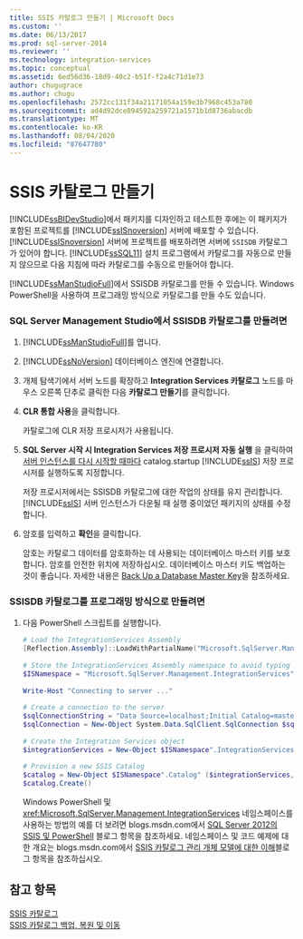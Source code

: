 ```yaml
---
title: SSIS 카탈로그 만들기 | Microsoft Docs
ms.custom: ''
ms.date: 06/13/2017
ms.prod: sql-server-2014
ms.reviewer: ''
ms.technology: integration-services
ms.topic: conceptual
ms.assetid: 6ed56d36-18d9-40c2-b51f-f2a4c71d1e73
author: chugugrace
ms.author: chugu
ms.openlocfilehash: 2572cc131f34a21171054a159e3b7968c453a780
ms.sourcegitcommit: ad4d92dce894592a259721a1571b1d8736abacdb
ms.translationtype: MT
ms.contentlocale: ko-KR
ms.lasthandoff: 08/04/2020
ms.locfileid: "87647780"
---
```

# <a name="create-the-ssis-catalog"></a>SSIS 카탈로그 만들기
  [!INCLUDE[ssBIDevStudio](../includes/ssbidevstudio-md.md)]에서 패키지를 디자인하고 테스트한 후에는 이 패키지가 포함된 프로젝트를 [!INCLUDE[ssISnoversion](../includes/ssisnoversion-md.md)] 서버에 배포할 수 있습니다. [!INCLUDE[ssISnoversion](../includes/ssisnoversion-md.md)] 서버에 프로젝트를 배포하려면 서버에 `SSISDB` 카탈로그가 있어야 합니다. [!INCLUDE[ssSQL11](../includes/sssql11-md.md)] 설치 프로그램에서 카탈로그를 자동으로 만들지 않으므로 다음 지침에 따라 카탈로그를 수동으로 만들어야 합니다.  
  
 [!INCLUDE[ssManStudioFull](../includes/ssmanstudiofull-md.md)]에서 SSISDB 카탈로그를 만들 수 있습니다. Windows PowerShell을 사용하여 프로그래밍 방식으로 카탈로그를 만들 수도 있습니다.  
  
### <a name="to-create-the-ssisdb-catalog-in-sql-server-management-studio"></a>SQL Server Management Studio에서 SSISDB 카탈로그를 만들려면  
  
1.  [!INCLUDE[ssManStudioFull](../includes/ssmanstudiofull-md.md)]를 엽니다.  
  
2.  [!INCLUDE[ssNoVersion](../includes/ssnoversion-md.md)] 데이터베이스 엔진에 연결합니다.  
  
3.  개체 탐색기에서 서버 노드를 확장하고 **Integration Services 카탈로그** 노드를 마우스 오른쪽 단추로 클릭한 다음 **카탈로그 만들기**를 클릭합니다.  
  
4.  **CLR 통합 사용**을 클릭합니다.  
  
     카탈로그에 CLR 저장 프로시저가 사용됩니다.  
  
5.  **SQL Server 시작 시 Integration Services 저장 프로시저 자동 실행** 을 클릭하여 [서버 인스턴스를 다시 시작할 때마다](/sql/integration-services/system-stored-procedures/catalog-startup) catalog.startup [!INCLUDE[ssIS](../includes/ssis-md.md)] 저장 프로시저를 실행하도록 지정합니다.  
  
     저장 프로시저에서는 SSISDB 카탈로그에 대한 작업의 상태를 유지 관리합니다. [!INCLUDE[ssIS](../includes/ssis-md.md)] 서버 인스턴스가 다운될 때 실행 중이었던 패키지의 상태를 수정합니다.  
  
6.  암호를 입력하고 **확인**을 클릭합니다.  
  
     암호는 카탈로그 데이터를 암호화하는 데 사용되는 데이터베이스 마스터 키를 보호합니다. 암호를 안전한 위치에 저장하십시오. 데이터베이스 마스터 키도 백업하는 것이 좋습니다. 자세한 내용은 [Back Up a Database Master Key](../relational-databases/security/encryption/back-up-a-database-master-key.md)을 참조하세요.  
  
### <a name="to-create-the-ssisdb-catalog-programmatically"></a>SSISDB 카탈로그를 프로그래밍 방식으로 만들려면  
  
1.  다음 PowerShell 스크립트를 실행합니다.  
  
    ```powershell
    # Load the IntegrationServices Assembly  
    [Reflection.Assembly]::LoadWithPartialName("Microsoft.SqlServer.Management.IntegrationServices")  
  
    # Store the IntegrationServices Assembly namespace to avoid typing it every time  
    $ISNamespace = "Microsoft.SqlServer.Management.IntegrationServices"  
  
    Write-Host "Connecting to server ..."  
  
    # Create a connection to the server  
    $sqlConnectionString = "Data Source=localhost;Initial Catalog=master;Integrated Security=SSPI;"  
    $sqlConnection = New-Object System.Data.SqlClient.SqlConnection $sqlConnectionString  
  
    # Create the Integration Services object  
    $integrationServices = New-Object $ISNamespace".IntegrationServices" $sqlConnection  
  
    # Provision a new SSIS Catalog  
    $catalog = New-Object $ISNamespace".Catalog" ($integrationServices, "SSISDB", "P@assword1")  
    $catalog.Create()
    ```  
  
     Windows PowerShell 및 <xref:Microsoft.SqlServer.Management.IntegrationServices> 네임스페이스를 사용하는 방법의 예를 더 보려면 blogs.msdn.com에서 [SQL Server 2012의 SSIS 및 PowerShell](https://go.microsoft.com/fwlink/?LinkId=242539) 블로그 항목을 참조하세요. 네임스페이스 및 코드 예제에 대한 개요는 blogs.msdn.com에서 [SSIS 카탈로그 관리 개체 모델에 대한 이해](https://techcommunity.microsoft.com/t5/sql-server-integration-services/a-glimpse-of-the-ssis-catalog-managed-object-model/ba-p/387892)블로그 항목을 참조하십시오.  
  
## <a name="see-also"></a>참고 항목  
 [SSIS 카탈로그](catalog/ssis-catalog.md)   
 [SSIS 카탈로그 백업, 복원 및 이동](../../2014/integration-services/backup-restore-and-move-the-ssis-catalog.md)  
